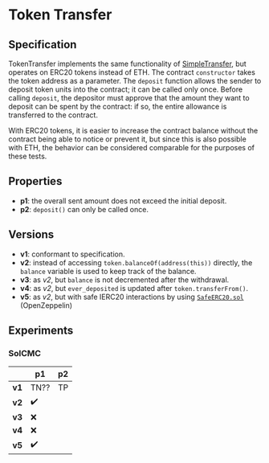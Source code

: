 # Token Transfer

## Specification

TokenTransfer implements the same functionality of [SimpleTransfer](../simple_transfer),
but operates on ERC20 tokens instead of ETH.
The contract `constructor` takes the token address as a parameter.
The `deposit` function allows the sender to deposit token units into the contract;
it can be called only once.
Before calling `deposit`, the depositor must approve that the amount they want to deposit
can be spent by the contract:
if so, the entire allowance is transferred to the contract. 

With ERC20 tokens, it is easier to increase the contract balance without the
contract being able to notice or prevent it, but since this is also possible
with ETH, the behavior can be considered comparable for the purposes of these tests.


## Properties

- **p1**: the overall sent amount does not exceed the initial deposit.
- **p2**: `deposit()` can only be called once.


## Versions

- **v1**: conformant to specification.
- **v2**: instead of accessing `token.balanceOf(address(this))` directly, the `balance`
  variable is used to keep track of the balance. 
- **v3**: as *v2*, but `balance` is not decremented after the withdrawal.
- **v4**: as *v2*, but `ever_deposited` is updated after `token.transferFrom()`.
- **v5**: as *v2*, but with safe IERC20 interactions by using
  [`SafeERC20.sol`](https://github.com/OpenZeppelin/openzeppelin-contracts/blob/v4.8.3/contracts/token/ERC20/utils/SafeERC20.sol)
  (OpenZeppelin)


## Experiments

### SolCMC

|      | **p1** | **p2** |
| ---- | ------ | ------ |
|**v1**| TN??   | TP     |
|**v2**| :heavy_check_mark: | |
|**v3**| :x:                | |
|**v4**| :x:                | |
|**v5**| :heavy_check_mark: | |
